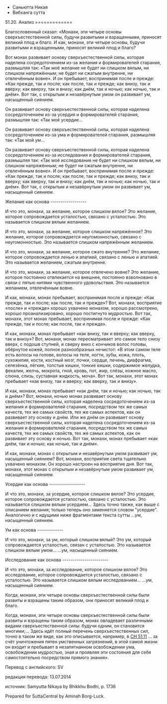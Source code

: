 









* Саньютта Никая
* Вибханга сутта


51\.20\. Анализ
\=\=\=\=\=\=\=\=\=\=\=\=\=



Благословенный сказал: «Монахи, эти четыре основы сверхъестественной силы, будучи развитыми и взращенными, приносят великий плод и благо\. И как, монахи, эти четыре основы, будучи развитыми и взращенными, приносят великий плод и благо?


Вот монах развивает основу сверхъестественной силы, которая наделена сосредоточением из\-за желания и формирователей старания, размышляя так: «Так моё желание не будет ни слишком вялым, ни слишком напряжённым; не будет ни сжатым внутренне, ни отвлечённым вовне»\. И он пребывает, воспринимая после и прежде: «Как прежде, так и после; как после, так и прежде; как внизу, так и вверху; как вверху, так и внизу; как днём, так и ночью; как ночью, так и днём»\. Вот так, с открытым и незавёрнутым умом он развивает ум, насыщенный сиянием\.


Он развивает основу сверхъестественной силы, которая наделена сосредоточением из\-за усердия и формирователей старания, размышляя так: «Так моё усердие…


Он развивает основу сверхъестественной силы, которая наделена сосредоточением из\-за ума и формирователей старания, размышляя так: «Так мой ум…


Он развивает основу сверхъестественной силы, которая наделена сосредоточением из\-за исследования и формирователей старания, размышляя так: «Так моё исследование не будет ни слишком вялым, ни слишком напряжённым; не будет ни сжатым внутренне, ни отвлечённым вовне»\. И он пребывает, воспринимая после и прежде: «Как прежде, так и после; как после, так и прежде; как внизу, так и вверху; как вверху, так и внизу; как днём, так и ночью; как ночью, так и днём»\. Вот так, с открытым и незавёрнутым умом он развивает ум, насыщенный сиянием\.


Желание как основа
\-\-\-\-\-\-\-\-\-\-\-\-\-\-\-\-\-\-


И что это, монахи, за желание, которое слишком вялое? Это желание, которое сопровождается усталостью, связано с усталостью\. Это называется слишком вялым желанием\.


И что это, монахи, за желание, которое слишком напряжённое? Это желание, которое сопровождается неугомонностью, связано с неугомонностью\. Это называется слишком напряжённым желанием\.


И что это, монахи, за желание, которое сжато внутренне? Это желание, которое сопровождается ленью и апатией, связано с ленью и апатией\. Это называется желанием, сжатым внутренне\.


И что это, монахи, за желание, которое отвлечено вовне? Это желание, которое постоянно отвлекается на внешнее, постоянно взволновано в связи с пятью нитями чувственного удовольствия\. Это называется желанием, отвлечённым вовне\.


И как, монахи, монах пребывает, воспринимая после и прежде: «Как прежде, так и после; как после, так и прежде»? Вот, монахи, восприятие «после» и «прежде» хорошо ухвачено монахом, хорошо рассмотрено, хорошо проанализировано, хорошо постигнуто мудростью\. Вот так, монахи, этот монах пребывает, воспринимая после и прежде: «Как прежде, так и после; как после, так и прежде»\.


И как, монахи, монах пребывает «как внизу, так и вверху; как вверху, так и внизу»? Вот, монахи, монах пересматривает это самое тело снизу вверх, с подошв ступней, и сверху вниз с кончиков волос головы, обёрнутое кожей, полное разнообразных нечистот: «В этом самом теле есть волосы на голове, волосы на теле, ногти, зубы, кожа, плоть, сухожилия, кости, костный мозг, почки, сердце, печень, диафрагма, селезёнка, лёгкие, толстые кишки, тонкие кишки, содержимое желудка, фекалии, желчь, мокрота, гной, кровь, пот, жир, слёзы, кожное масло, слюна, слизь, суставная жидкость, моча»\. Вот так, монахи, этот монах пребывает «как внизу, так и вверху; как вверху, так и внизу»\.


И как, монахи, монах пребывает «как днём, так и ночью; как ночью, так и днём»? Вот, монахи, ночью монах развивает основу сверхъестественной силы, которая наделена сосредоточением из\-за желания и формирователей старания, посредством тех же самых качеств, тех же самых свойств, тех же самых аспектов, как он развивает эту основу и днём\. Или же днём он развивает основу сверхъестественной силы, которая наделена сосредоточением из\-за желания и формирователей старания, посредством тех же самых качеств, тех же самых свойств, тех же самых аспектов, как он развивает эту основу и ночью\. Вот так, монахи, монах пребывает «как днём, так и ночью; как ночью, так и днём»\.


И как, монахи, монах с открытым и незавёрнутым умом развивает ум, насыщенный сиянием? Вот, монахи, восприятие света тщательно ухвачено монахом\. Он хорошо настроен на восприятие дня\. Вот так, монахи, этот монах с открытым и незавёрнутым умом развивает ум, насыщенный сиянием\.


Усердие как основа
\-\-\-\-\-\-\-\-\-\-\-\-\-\-\-\-\-\-


И что это, монахи, за усердие, которое слишком вялое? Это усердие, которое сопровождается усталостью, связано с усталостью\. Это называется слишком вялым усердием… Здесь точно также, как выше с описанием желания; только теперь оно заменяется словом "усердие"\. Аналогично и с идущими ниже фрагментами текста сутты …ум, насыщенный сиянием\.


Ум как основа
\-\-\-\-\-\-\-\-\-\-\-\-\-


И что это, монахи, за ум, который слишком вялый? Это ум, который сопровождается усталостью, связан с усталостью\. Это называется слишком вялым умом… …ум, насыщенный сиянием\.


Исследование как основа
\-\-\-\-\-\-\-\-\-\-\-\-\-\-\-\-\-\-\-\-\-\-\-


И что это, монахи, за исследование, которое слишком вялое? Это исследование, которое сопровождается усталостью, связано с усталостью\. Это называется слишком вялым исследованием… …ум, насыщенный сиянием\.


Когда, монахи, эти четыре основы сверхъестественной силы были развиты и взращены таким образом, они приносят великий плод и благо\.


Когда, монахи, эти четыре основы сверхъестественной силы были развиты и взращены таким образом, монах овладевает различными видами сверхъестественной силы: будучи одним, он становится многими;… Здесь идёт полный перечень сверхъестественных сил, точно в таком же виде, как это описывается, например, в [СН 51\.11](/sn51\.11/ru/sv) … за счёт уничтожения пятен умственных загрязнений, в этой самой жизни он входит и пребывает в незапятнанном освобождении ума, освобождении мудростью, зная и проявляя эти состояния для себя самостоятельно посредством прямого знания»\.



Перевод с английского: SV


редакция перевода: 13\.07\.2014


источник: Samyutta Nikaya by Bhikkhu Bodhi, p\. 1736


Prepared for SuttaCentral by Aminah Borg\-Luck\.






